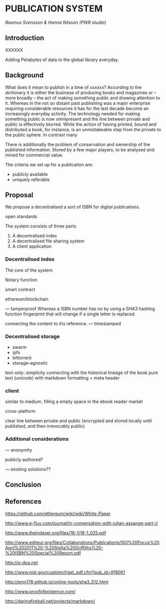 # PUBLICATION SYSTEM
*Rasmus Svensson & Hanna Nilsson (PWR studio)*


## Introduction


XXXXXX

Adding Petabytes of data to the global library everyday.



## Background

What does it mean to publish in a time of xxxxxx? According to the dictionary it is either the business of producing books and magazines or – more broadly – the act of making something public and drawing attention to it. Whereas in the not so distant past publishing was a major enterprise requiring considerable resources it has for the last decade become an increasingly everyday activity. The technology needed for making something public is now omnipresent and the line between private and public is effectively blurred. While the action of having printed, bound and distributed a book, for instance, is an unmistakeable step from the private to the public sphere. In contrast many 

There is additionally the problem of conservation and ownership of the published information. Stored by a few major players, to be analysed and mined for commercial value. 

The criteria we set up for a publication are:

- publicly available
- uniquely referable


## Proposal

We propose a decentralised 
a sort of ISBN for digital publications. 

open standards

The system consists of three parts

1. A decentralised index
2. A decentralised file sharing system
3. A client application 


### Decentralised index

The core of the system 

Notary function

smart contract

ethereum/blockchain

— tamperproof
Whereas a ISBN number has no
by using a SHA3 hashing function
fingerprint that will change if a single letter is replaced.

connecting the content to it\s reference. 
— timestamped

### Decentralised storage

- swarm
- ipfs
- bittorrent
- storage–agnostic

text-only:
simplicity
connecting with the historical lineage of the book
pure text (unicode) with markdown formatting + meta header 

### client

similar to medium, filling a empty space in the ebook reader market

cross-platform

clear line between private and public (encrypted and stored locally until published, and then irrevocably public)

### Additional considerations
— anonymity

publicly authored?












— existing solutions??



## Conclusion



## References

https://github.com/ethereum/wiki/wiki/White-Paper

http://www.e-flux.com/journal/in-conversation-with-julian-assange-part-i/

http://www.theindexer.org/files/18-1/18-1_025.pdf

http://www.editeur.org/files/Collaborations/Publications/ISO%20Focus%20April%202011%20-%20Stella%20Griffiths%20-%20ISBN%20Special%20Report.pdf

http://p-dpa.net

http://www.nist.gov/customcf/get_pdf.cfm?pub_id=919061

http://emn178.github.io/online-tools/sha3_512.html

http://www.proofofexistence.com/

http://daringfireball.net/projects/markdown/